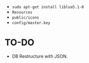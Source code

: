 - `sudo apt-get install liblua5.1-0`
- `Resources`
- `public/icons`
- `config/master.key`

# TO-DO

- DB Restructure with JSON.